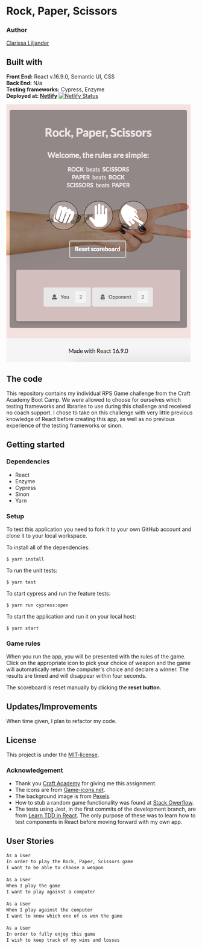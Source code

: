 # Rock, Paper, Scissors 
### Author  
[Clarissa Liljander](https://github.com/clalil) 
## Built with  
**Front End:** React v.16.9.0, Semantic UI, CSS  
**Back End:** N/a  
**Testing frameworks:** Cypress, Enzyme  
**Deployed at: [Netlify](https://clalil-rps.netlify.com/)**
[![Netlify Status](https://api.netlify.com/api/v1/badges/eeb43385-027e-47ef-95a5-f9645a6d1f36/deploy-status)](https://app.netlify.com/sites/clalil-rps/deploys)

![](./src/img/readme.png)

## The code   
This repository contains my individual RPS Game challenge from the Craft Academy Boot Camp. We were allowed to choose for ourselves which testing frameworks and libraries to use during this challenge and received no coach support. I chose to take on this challenge with very little previous knowledge of React before creating this app, as well as no previous experience of the testing frameworks or sinon.   
## Getting started
### Dependencies  
* React   
* Enzyme
* Cypress 
* Sinon
* Yarn

### Setup   
To test this application you need to fork it to your own GitHub account and clone it to your local workspace.  

To install all of the dependencies:  
```
$ yarn install
```  
To run the unit tests:  
```
$ yarn test
```  
To start cypress and run the feature tests:  
```
$ yarn run cypress:open
```
To start the application and run it on your local host:
```
$ yarn start
```

### Game rules
When you run the app, you will be presented with the rules of the game. Click on the appropriate icon to pick your choice of weapon and the game will automatically return the computer's choice and declare a winner. The results are timed and will disappear within four seconds.

The scoreboard is reset manually by clicking the __reset button__.

## Updates/Improvements  
When time given, I plan to refactor my code.  

## License  
This project is under the [MIT-license](https://en.wikipedia.org/wiki/MIT_License).

### Acknowledgement  
- Thank you [Craft Academy](https://craftacademy.se) for giving me this assignment.  
- The icons are from [Game-icons.net](https://game-icons.net).
- The background image is from [Pexels](https://www.pexels.com).
- How to stub a random game functionality was found at [Stack Owerflow](https://stackoverflow.com/questions/10515000/how-to-test-with-math-random-in-javascript/10516416).
- The tests using Jest, in the first commits of the development branch, are from [Learn TDD in React](https://learntdd.in/react/). The only purpose of these was to learn how to test components in React before moving forward with my own app. 

## User Stories  
```
As a User  
In order to play the Rock, Paper, Scissors game    
I want to be able to choose a weapon     

As a User  
When I play the game    
I want to play against a computer   

As a User  
When I play against the computer   
I want to know which one of us won the game  

As a User  
In order to fully enjoy this game    
I wish to keep track of my wins and losses  
```
